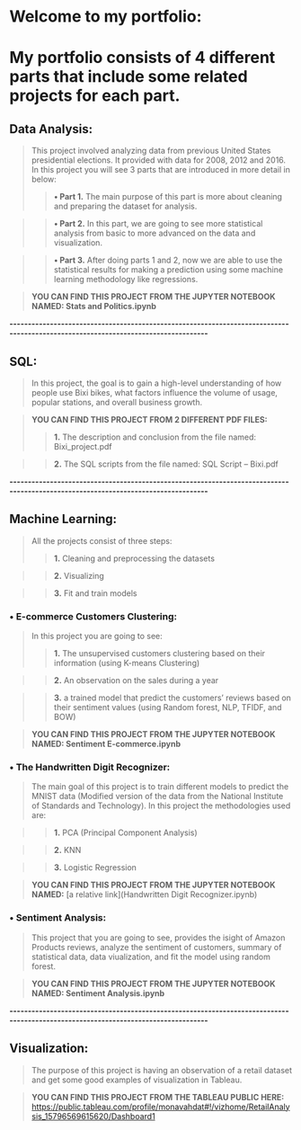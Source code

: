 # Welcome to my portfolio:
# My portfolio consists of 4 different parts that include some related projects for each part.


## Data Analysis: 
> This project involved analyzing data from previous United States presidential elections. It provided with data for 2008, 2012 and 2016. In this project you will see 3 parts that are introduced in more detail in below:
>> **•	Part 1.** The main purpose of this part is more about cleaning and preparing the dataset for analysis.

>> **•	Part 2.** In this part, we are going to see more statistical analysis from basic to more advanced on the data and visualization.

>> **•	Part 3.** After doing parts 1 and 2, now we are able to use the statistical results for making a prediction using some machine learning methodology like regressions.

> **YOU CAN FIND THIS PROJECT FROM THE JUPYTER NOTEBOOK NAMED: Stats and Politics.ipynb**

**----------------------------------------------------------------------------------------------------------------------------------**

## SQL:
> In this project, the goal is to gain a high-level understanding of how people use Bixi bikes, what factors influence the volume of usage, popular stations, and overall business growth. 

> **YOU CAN FIND THIS PROJECT FROM 2 DIFFERENT PDF FILES:**
>> **1.**	The description and conclusion from the file named: Bixi_project.pdf

>> **2.**	The SQL scripts from the file named: SQL Script – Bixi.pdf

**----------------------------------------------------------------------------------------------------------------------------------**

## Machine Learning:
> All the projects consist of three steps:
>> **1.**	Cleaning and preprocessing the datasets

>> **2.**	Visualizing

>> **3.**	Fit and train models

### •	E-commerce Customers Clustering: 

> In this project you are going to see:
>> **1.**	The unsupervised customers clustering based on their information (using K-means Clustering)

>> **2.**	An observation on the sales during a year 

>> **3.**	a trained model that predict the customers’ reviews based on their sentiment values (using Random forest, NLP, TFIDF, and BOW)

> **YOU CAN FIND THIS PROJECT FROM THE JUPYTER NOTEBOOK NAMED: Sentiment E-commerce.ipynb**

### •	The Handwritten Digit Recognizer: 

> The main goal of this project is to train different models to predict the MNIST data (Modified version of the data from the National Institute of Standards and Technology). In this project the methodologies used are:

>> **1.**	PCA (Principal Component Analysis)

>> **2.**	KNN

>> **3.**	Logistic Regression

> **YOU CAN FIND THIS PROJECT FROM THE JUPYTER NOTEBOOK NAMED:**  [a relative link](Handwritten Digit Recognizer.ipynb)

### •	Sentiment Analysis: 

> This project that you are going to see, provides the isight of Amazon Products reviews, analyze the sentiment of customers, summary of statistical data, data viualization, and fit the model using random forest.	

> **YOU CAN FIND THIS PROJECT FROM THE JUPYTER NOTEBOOK NAMED: Sentiment Analysis.ipynb**

**----------------------------------------------------------------------------------------------------------------------------------**

## Visualization: 
> The purpose of this project is having an observation of a retail dataset and get some good examples of visualization in Tableau.

> **YOU CAN FIND THIS PROJECT FROM THE TABLEAU PUBLIC HERE:**
> https://public.tableau.com/profile/monavahdat#!/vizhome/RetailAnalysis_15796569615620/Dashboard1


